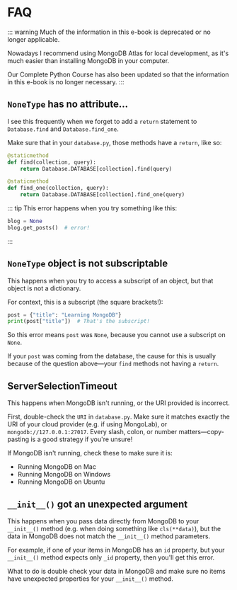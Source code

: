 # FAQ

::: warning
Much of the information in this e-book is deprecated or no longer applicable.

Nowadays I recommend using MongoDB Atlas for local development, as it's much easier than installing MongoDB in your computer.

Our Complete Python Course has also been updated so that the information in this e-book is no longer necessary.
:::

## `NoneType` has no attribute...

I see this frequently when we forget to add a `return` statement to `Database.find` and `Database.find_one`.

Make sure that in your `database.py`, those methods have a `return`, like so:

```python
@staticmethod
def find(collection, query):
    return Database.DATABASE[collection].find(query)

@staticmethod
def find_one(collection, query):
    return Database.DATABASE[collection].find_one(query)
```

::: tip
This error happens when you try something like this:

```python {2}
blog = None
blog.get_posts()  # error!
```
:::

## `NoneType` object is not subscriptable

This happens when you try to access a subscript of an object, but that object is not a dictionary.

For context, this is a subscript (the square brackets!):

```python {2}
post = {"title": "Learning MongoDB"}
print(post["title"])  # That's the subscript!
```

So this error means `post` was `None`, because you cannot use a subscript on `None`.

If your `post` was coming from the database, the cause for this is usually because of the question above—your `find` methods not having a `return`.

## ServerSelectionTimeout

This happens when MongoDB isn't running, or the URI provided is incorrect.

First, double-check the `URI` in `database.py`. Make sure it matches exactly the URI of your cloud provider (e.g. if using MongoLab), or `mongodb://127.0.0.1:27017`. Every slash, colon, or number matters—copy-pasting is a good strategy if you're unsure!

If MongoDB isn't running, check these to make sure it is:

* Running MongoDB on Mac
* Running MongoDB on Windows
* Running MongoDB on Ubuntu

## `__init__()` got an unexpected argument

This happens when you pass data directly from MongoDB to your `__init__()` method (e.g. when doing something like `cls(**data)`), but the data in MongoDB does not match the `__init__()` method parameters.

For example, if one of your items in MongoDB has an `id` property, but your `__init__()` method expects only `_id` property, then you'll get this error.

What to do is double check your data in MongoDB and make sure no items have unexpected properties for your `__init__()` method.